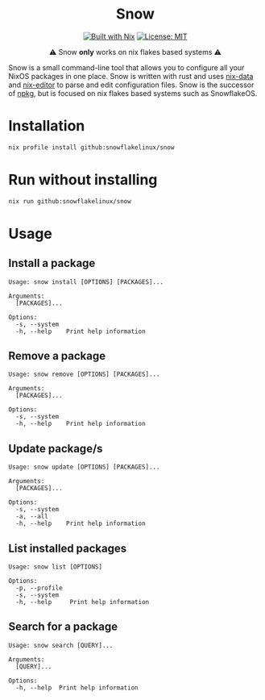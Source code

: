 <div align="center">

Snow
===
[![Built with Nix][builtwithnix badge]][builtwithnix]
[![License: MIT][MIT badge]][MIT]

:warning: Snow **only** works on nix flakes based systems :warning:

</div>

Snow is a small command-line tool that allows you to configure all your NixOS packages in one place. Snow is written with rust and uses [nix-data](https://github.com/snowflakelinux/nix-data) and [nix-editor](https://github.com/vlinkz/nix-editor) to parse and edit configuration files. Snow is the successor of [npkg](https://github.com/vlinkz/npkg), but is focused on nix flakes based systems such as SnowflakeOS.


# Installation
```bash
nix profile install github:snowflakelinux/snow
```

# Run without installing
```bash
nix run github:snowflakelinux/snow
```

# Usage

## Install a package
```
Usage: snow install [OPTIONS] [PACKAGES]...

Arguments:
  [PACKAGES]...  

Options:
  -s, --system  
  -h, --help    Print help information
```

## Remove a package
```
Usage: snow remove [OPTIONS] [PACKAGES]...

Arguments:
  [PACKAGES]...  

Options:
  -s, --system  
  -h, --help    Print help information
```

## Update package/s
```
Usage: snow update [OPTIONS] [PACKAGES]...

Arguments:
  [PACKAGES]...  

Options:
  -s, --system  
  -a, --all     
  -h, --help    Print help information
```

## List installed packages
```
Usage: snow list [OPTIONS]

Options:
  -p, --profile  
  -s, --system   
  -h, --help     Print help information
```

## Search for a package
```
Usage: snow search [QUERY]...

Arguments:
  [QUERY]...  

Options:
  -h, --help  Print help information
```

[builtwithnix badge]: https://img.shields.io/badge/Built%20With-Nix-41439A?style=for-the-badge&logo=nixos&logoColor=white
[builtwithnix]: https://builtwithnix.org/
[MIT badge]: https://img.shields.io/badge/License-MIT-blue.svg?style=for-the-badge
[MIT]: https://opensource.org/licenses/MIT
